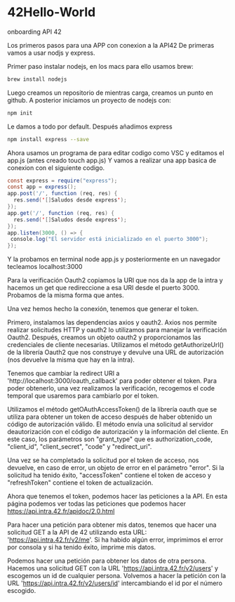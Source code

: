 # 42Hello-World
onboarding API 42

Los primeros pasos para una APP con conexion a la API42 De primeras vamos a usar nodjs y express.

Primer paso instalar nodejs, en los macs para ello usamos brew:

```bash
brew install nodejs
```
Luego creamos un repositorio de mientras carga, creamos un punto en github. A posterior iniciamos un proyecto de nodejs con:
```bash
npm init
```
Le damos a todo por default.
Después añadimos express
```bash
npm install express --save
```
Ahora usamos un programa de para editar codigo como VSC y editamos el app.js (antes creado touch app.js) Y vamos a realizar una app basica de conexion con el siguiente codigo.
```java
const express = require("express");
const app = express();
app.post('/', function (req, res) {
  res.send('[]Saludos desde express');
});
app.get('/', function (req, res) {
  res.send('[]Saludos desde express');
});
app.listen(3000, () => {
 console.log("El servidor está inicializado en el puerto 3000");
});
```
Y la probamos en terminal node app.js y posteriormente en un navegador tecleamos localhost:3000

Para la verificación Oauth2 copiamos la URI que nos da la app de la intra y hacemos un get que redireccione a esa URI desde el puerto 3000. Probamos de la misma forma que antes.

Una vez hemos hecho la conexión, tenemos que generar el token. 

Primero, instalamos las dependencias axios y oauth2. Axios nos permite realizar solicitudes HTTP y oauth2 lo utilizamos para manejar la verificación Oauth2. Después, creamos un objeto oauth2 y proporcionamos las credenciales de cliente necesarias. Utilizamos el método getAuthorizeUrl() de la librería Oauth2 que nos construye y devulve una URL de autorización (nos devuelve la misma que hay en la intra).

Tenemos que cambiar la redirect URI a 'http://localhost:3000/oauth_callback' para poder obtener el token. Para poder obtenerlo, una vez realizamos la verificación, recogemos el code temporal que usaremos para cambiarlo por el token.

Utilizamos el método getOAuthAccessToken() de la librería oauth que se utiliza para obtener un token de acceso después de haber obtenido un código de autorización válido. El método envía una solicitud al servidor deautorización con el código de autorización y la información del cliente. En este caso, los parámetros son "grant_type" que es authorization_code, "client_id", "client_secret", "code" y "redirect_uri".

Una vez se ha completado la solicitud por el token de acceso, nos devuelve, en caso de error, un objeto de error en el parámetro "error". Si la solicitud ha tenido éxito, "accessToken" contiene el token de acceso y "refreshToken" contiene el token de actualización.

Ahora que tenemos el token, podemos hacer las peticiones a la API. En esta página podemos ver todas las peticiones que podemos hacer https://api.intra.42.fr/apidoc/2.0.html

Para hacer una petición para obtener mis datos, tenemos que hacer una solicitud GET a la API de 42 utilizando esta URL: 'https://api.intra.42.fr/v2/me'. Si ha habido algún error, imprimimos el error por consola y si ha tenido éxito, imprime mis datos.

Podemos hacer una petición para obtener los datos de otra persona. Hacemos una solicitud GET con la URL 'https://api.intra.42.fr/v2/users' y escogemos un id de cualquier persona. Volvemos a hacer la petición con la URL 'https://api.intra.42.fr/v2/users/id' intercambiando el id por el número escogido.
